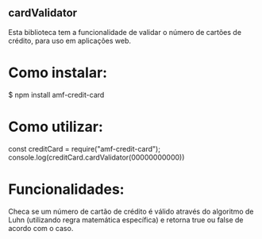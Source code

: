 ## cardValidator

Esta biblioteca tem a funcionalidade de validar o número de cartões de crédito, para uso em aplicações web.

# Como instalar:
  $  npm install amf-credit-card
  
# Como utilizar:
  const creditCard = require("amf-credit-card");
  console.log(creditCard.cardValidator(00000000000)) 
  
# Funcionalidades:
Checa se um número de cartão de crédito é válido através do algoritmo de Luhn (utilizando regra matemática específica) e retorna true ou false de acordo com o caso.

